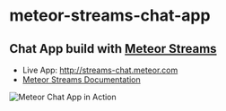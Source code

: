 meteor-streams-chat-app
=======================

## Chat App build with [Meteor Streams](http://arunoda.github.io/meteor-streams/)

* Live App: <http://streams-chat.meteor.com>
* [Meteor Streams Documentation](http://arunoda.github.io/meteor-streams)

![Meteor Chat App in Action](http://i.imgur.com/99ygLMQ.png)
